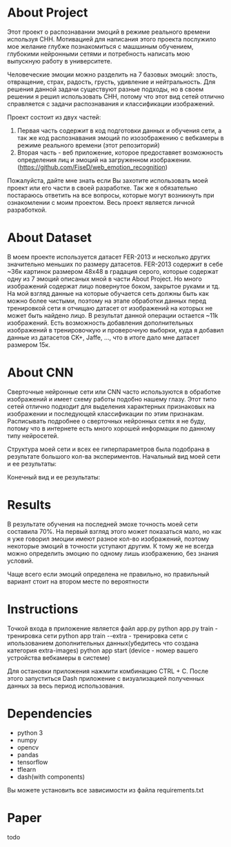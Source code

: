 # About Project
Этот проект о распознавании эмоций в режиме реального времени используя СНН.
Мотивацией для написания этого проекта послужило мое желание глубже познакомиться с машшиным обучением, глубокими нейронными сетями и потребность написать мою выпускную работу в университете.

Человеческие эмоции можно разделить на 7 базовых эмоций: злость, отвращение, страх, радость, грусть, удивление и нейтральность.
Для решения данной задачи существуют разные подходы, но в своем решении я решил использовать СНН, потому что этот вид сетей отлично справляется с задачи распознавания и классификации изображений.

Проект состоит из двух частей:
1. Первая часть содержит в код подготовки данных и обучения сети, а так же код распознавания эмоций по изозображению с вебкамеры в режиме реального времени (этот репозиторий)
2. Вторая часть - веб приложение, которое предоставяет возможность определения лиц и эмоций на загруженном изображении. (https://github.com/FiseD/web_emotion_recognition)

Пожалуйста, дайте мне знать если Вы захотите использовать моей проект или его части в своей разработке. Так же я обязательно постараюсь ответить на все вопросы, которые могут возникнуть при ознакомлении с моим проектом.
Весь проект является личной разработкой.

# About Dataset
В моем проекте используется датасет FER-2013 и несколько других значительно меньших по размеру датасетов.
FER-2013 содержит в себе ~36к картинок размером 48х48 в градация серого, которые содержат одну из 7 эмоций описаных мной в части About Project.
Но много изображений содержат лицо повернутое боком, закрытое руками и тд. На мой взгляд данные на которые обучается сеть должны быть как можно более чистыми, поэтому на этапе обработки данных перед тренировкой сети я отчищаю датасет от изображений на которых не может быть найдено лицо. В результат данной операции остается ~11k изображений.
Есть возможность добавления дополнительных изображений в тренировочкую и проверочную выборки, куда я добавил данные из датасетов CK+, Jaffe, ..., что в итоге дало мне датасет размером 15к.

# About CNN
Сверточные нейронные сети или CNN часто используются в обработке изображений и имеет схему работы подобно нашему глазу. Этот типо сетей отлично подходит для выделения характерных признаковых на изображении и последующей классификации по этим признакам. Расписывать подробнее о сверточных нейронных сетях я не буду, потому что в интернете есть много хорошей информации по данному типу нейросетей.

Структура моей сети и всех ее гиперпараметров была подобрана в результате большого кол-ва экспериментов.
Начальный вид моей сети и ее результаты:

Конечный вид и ее результаты:

# Results
В результате обучения на последней эмохе точность моей сети составила 70%. На первый взгляд этого может показаться мало, но как я уже говорил эмоции имеют разное кол-во изображений, поэтому некоторые эмоций в точности уступают другим. К тому же не всегда можно определить эмоцию по одному лишь изображению, без знания условий.

Чаще всего если эмоций определена не правильно, но правильный вариант стоит на втором месте по вероятности

# Instructions
Точкой входа в приложение является файл app.py
python app.py train - тренировка сети
python app train --extra - тренировка сети с ипользованием дополнительных данных(убедитесь что создана категория extra-images)
python app start <device> (device - номер вашего устройства вебкамеры в системе)
  
Для остановки приложения нажмити комбинацию CTRL + C. После этого запуститься Dash приложение с визуализацией полученных данных за весь период использования.

# Dependencies
- python 3
- numpy
- opencv
- pandas
- tensorflow
- tflearn
- dash(with components)

Вы можете установить все зависимости из файла requirements.txt

# Paper
todo
